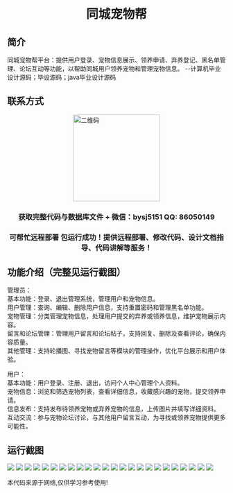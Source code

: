<p><h1 align="center">同城宠物帮</h1></p>

## 简介
同城宠物帮平台：提供用户登录、宠物信息展示、领养申请、弃养登记、黑名单管理、论坛互动等功能，以帮助同城用户领养宠物和管理宠物信息。    --计算机毕业设计源码；毕设源码；java毕业设计源码


## 联系方式
<img src="https://bs-1329754181.cos.ap-shanghai.myqcloud.com/wx.jpg" alt="二维码" style="display: block; margin: 0 auto;" width="200px">
<p><h3 align="center">获取完整代码与数据库文件 + 微信：bysj5151 QQ: 86050149</h3></p>
<p><h3 align="center">可帮忙远程部署 包运行成功！提供远程部署、修改代码、设计文档指导、代码讲解等服务！</h3></p>

## 功能介绍（完整见运行截图）
管理员：  
基本功能：登录、退出管理系统，管理用户和宠物信息。  
用户管理：查询、编辑、删除用户信息，支持重置密码和管理黑名单功能。  
宠物管理：分类管理宠物信息，处理用户提交的弃养或领养信息，维护宠物展示内容。  
留言和论坛管理：管理用户留言和论坛帖子，支持回复、删除及查看评论，确保内容质量。  
其他管理：支持轮播图、寻找宠物留言等模块的管理操作，优化平台展示和用户体验。  

用户：  
基本功能：用户登录、注册、退出，访问个人中心管理个人资料。  
宠物信息：浏览和筛选宠物列表，查看详细信息，收藏感兴趣的宠物，提交领养申请。  
信息发布：支持发布待领养宠物或弃养宠物的信息，上传图片并填写详细资料。  
互动交流：参与宠物论坛讨论，与其他用户留言互动，为寻找或领养宠物提供更多可能性。


## 运行截图
![](https://bs-1329754181.cos.ap-shanghai.myqcloud.com/ssm/CityPetHelp/img/001.jpg)
![](https://bs-1329754181.cos.ap-shanghai.myqcloud.com/ssm/CityPetHelp/img/002.jpg)
![](https://bs-1329754181.cos.ap-shanghai.myqcloud.com/ssm/CityPetHelp/img/003.jpg)
![](https://bs-1329754181.cos.ap-shanghai.myqcloud.com/ssm/CityPetHelp/img/004.jpg)
![](https://bs-1329754181.cos.ap-shanghai.myqcloud.com/ssm/CityPetHelp/img/005.jpg)
![](https://bs-1329754181.cos.ap-shanghai.myqcloud.com/ssm/CityPetHelp/img/006.jpg)
![](https://bs-1329754181.cos.ap-shanghai.myqcloud.com/ssm/CityPetHelp/img/007.jpg)
![](https://bs-1329754181.cos.ap-shanghai.myqcloud.com/ssm/CityPetHelp/img/008.jpg)
![](https://bs-1329754181.cos.ap-shanghai.myqcloud.com/ssm/CityPetHelp/img/009.jpg)
![](https://bs-1329754181.cos.ap-shanghai.myqcloud.com/ssm/CityPetHelp/img/010.jpg)
![](https://bs-1329754181.cos.ap-shanghai.myqcloud.com/ssm/CityPetHelp/img/011.jpg)
![](https://bs-1329754181.cos.ap-shanghai.myqcloud.com/ssm/CityPetHelp/img/012.jpg)
![](https://bs-1329754181.cos.ap-shanghai.myqcloud.com/ssm/CityPetHelp/img/013.jpg)
![](https://bs-1329754181.cos.ap-shanghai.myqcloud.com/ssm/CityPetHelp/img/014.jpg)
![](https://bs-1329754181.cos.ap-shanghai.myqcloud.com/ssm/CityPetHelp/img/015.jpg)
![](https://bs-1329754181.cos.ap-shanghai.myqcloud.com/ssm/CityPetHelp/img/016.jpg)
![](https://bs-1329754181.cos.ap-shanghai.myqcloud.com/ssm/CityPetHelp/img/017.jpg)
![](https://bs-1329754181.cos.ap-shanghai.myqcloud.com/ssm/CityPetHelp/img/018.jpg)
![](https://bs-1329754181.cos.ap-shanghai.myqcloud.com/ssm/CityPetHelp/img/019.jpg)
![](https://bs-1329754181.cos.ap-shanghai.myqcloud.com/ssm/CityPetHelp/img/020.jpg)
![](https://bs-1329754181.cos.ap-shanghai.myqcloud.com/ssm/CityPetHelp/img/021.jpg)
![](https://bs-1329754181.cos.ap-shanghai.myqcloud.com/ssm/CityPetHelp/img/022.jpg)
![](https://bs-1329754181.cos.ap-shanghai.myqcloud.com/ssm/CityPetHelp/img/023.jpg)
![](https://bs-1329754181.cos.ap-shanghai.myqcloud.com/ssm/CityPetHelp/img/024.jpg)

<p>本代码来源于网络,仅供学习参考使用!</p>
